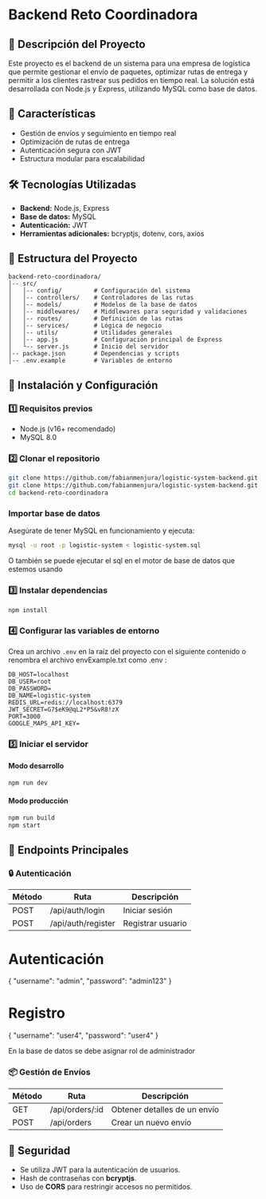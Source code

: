 # Backend Reto Coordinadora

## 📌 Descripción del Proyecto
Este proyecto es el backend de un sistema para una empresa de logística que permite gestionar el envío de paquetes, optimizar rutas de entrega y permitir a los clientes rastrear sus pedidos en tiempo real. La solución está desarrollada con Node.js y Express, utilizando MySQL como base de datos.

## 🚀 Características
- Gestión de envíos y seguimiento en tiempo real
- Optimización de rutas de entrega
- Autenticación segura con JWT
- Estructura modular para escalabilidad

## 🛠️ Tecnologías Utilizadas
- **Backend:** Node.js, Express
- **Base de datos:** MySQL
- **Autenticación:** JWT
- **Herramientas adicionales:** bcryptjs, dotenv, cors, axios

## 📂 Estructura del Proyecto
```
backend-reto-coordinadora/
│-- src/
│   │-- config/         # Configuración del sistema
│   │-- controllers/    # Controladores de las rutas
│   │-- models/         # Modelos de la base de datos
│   │-- middlewares/    # Middlewares para seguridad y validaciones
│   │-- routes/         # Definición de las rutas
│   │-- services/       # Lógica de negocio
│   │-- utils/          # Utilidades generales
│   │-- app.js          # Configuración principal de Express
│   └-- server.js       # Inicio del servidor
│-- package.json        # Dependencias y scripts
│-- .env.example        # Variables de entorno
```

## 🔧 Instalación y Configuración
### 1️⃣ Requisitos previos
- Node.js (v16+ recomendado)
- MySQL 8.0

### 2️⃣ Clonar el repositorio
```sh
git clone https://github.com/fabianmenjura/logistic-system-backend.git
git clone https://github.com/fabianmenjura/logistic-system-backend.git
cd backend-reto-coordinadora
```
###  Importar base de datos
Asegúrate de tener MySQL en funcionamiento y ejecuta:
```sh
mysql -u root -p logistic-system < logistic-system.sql
```
O también se puede ejecutar el sql en el motor de base de datos que estemos usando
### 3️⃣ Instalar dependencias
```sh
npm install
```

### 4️⃣ Configurar las variables de entorno
Crea un archivo `.env` en la raíz del proyecto con el siguiente contenido o renombra el archivo envExample.txt como .env :
```env
DB_HOST=localhost
DB_USER=root
DB_PASSWORD=
DB_NAME=logistic-system
REDIS_URL=redis://localhost:6379
JWT_SECRET=G7$eK9@qL2*P5&vR8!zX
PORT=3000
GOOGLE_MAPS_API_KEY=
```



### 5️⃣ Iniciar el servidor
#### Modo desarrollo
```sh
npm run dev
```
#### Modo producción
```sh
npm run build
npm start
```

## 📡 Endpoints Principales
### 🔒 Autenticación
| Método | Ruta           | Descripción |
|--------|--------------|-------------|
| POST   | /api/auth/login  | Iniciar sesión |
| POST   | /api/auth/register | Registrar usuario |

# Autenticación
{
    "username": "admin",
    "password": "admin123"
}



# Registro

{
    "username": "user4",
    "password": "user4"
}

En la base de datos se debe asignar rol de administrador 
### 📦 Gestión de Envíos
| Método | Ruta                | Descripción |
|--------|--------------------|-------------|
| GET    | /api/orders/:id        | Obtener detalles de un envío |
| POST   | /api/orders            | Crear un nuevo envío |

## 🔐 Seguridad
- Se utiliza JWT para la autenticación de usuarios.
- Hash de contraseñas con **bcryptjs**.
- Uso de **CORS** para restringir accesos no permitidos.

